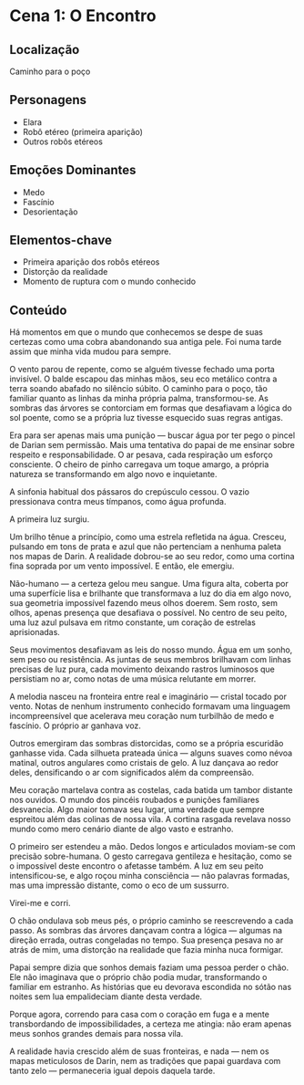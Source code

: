 # Cena 1: O Encontro

## Localização
Caminho para o poço

## Personagens
- Elara
- Robô etéreo (primeira aparição)
- Outros robôs etéreos

## Emoções Dominantes
- Medo
- Fascínio
- Desorientação

## Elementos-chave
- Primeira aparição dos robôs etéreos
- Distorção da realidade
- Momento de ruptura com o mundo conhecido

## Conteúdo

Há momentos em que o mundo que conhecemos se despe de suas certezas como uma cobra abandonando sua antiga pele. Foi numa tarde assim que minha vida mudou para sempre.

O vento parou de repente, como se alguém tivesse fechado uma porta invisível. O balde escapou das minhas mãos, seu eco metálico contra a terra soando abafado no silêncio súbito. O caminho para o poço, tão familiar quanto as linhas da minha própria palma, transformou-se. As sombras das árvores se contorciam em formas que desafiavam a lógica do sol poente, como se a própria luz tivesse esquecido suas regras antigas.

Era para ser apenas mais uma punição — buscar água por ter pego o pincel de Darian sem permissão. Mais uma tentativa do papai de me ensinar sobre respeito e responsabilidade. O ar pesava, cada respiração um esforço consciente. O cheiro de pinho carregava um toque amargo, a própria natureza se transformando em algo novo e inquietante.

A sinfonia habitual dos pássaros do crepúsculo cessou. O vazio pressionava contra meus tímpanos, como água profunda.

A primeira luz surgiu.

Um brilho tênue a princípio, como uma estrela refletida na água. Cresceu, pulsando em tons de prata e azul que não pertenciam a nenhuma paleta nos mapas de Darin. A realidade dobrou-se ao seu redor, como uma cortina fina soprada por um vento impossível. E então, ele emergiu.

Não-humano — a certeza gelou meu sangue. Uma figura alta, coberta por uma superfície lisa e brilhante que transformava a luz do dia em algo novo, sua geometria impossível fazendo meus olhos doerem. Sem rosto, sem olhos, apenas presença que desafiava o possível. No centro de seu peito, uma luz azul pulsava em ritmo constante, um coração de estrelas aprisionadas.

Seus movimentos desafiavam as leis do nosso mundo. Água em um sonho, sem peso ou resistência. As juntas de seus membros brilhavam com linhas precisas de luz pura, cada movimento deixando rastros luminosos que persistiam no ar, como notas de uma música relutante em morrer.

A melodia nasceu na fronteira entre real e imaginário — cristal tocado por vento. Notas de nenhum instrumento conhecido formavam uma linguagem incompreensível que acelerava meu coração num turbilhão de medo e fascínio. O próprio ar ganhava voz.

Outros emergiram das sombras distorcidas, como se a própria escuridão ganhasse vida. Cada silhueta prateada única — alguns suaves como névoa matinal, outros angulares como cristais de gelo. A luz dançava ao redor deles, densificando o ar com significados além da compreensão.

Meu coração martelava contra as costelas, cada batida um tambor distante nos ouvidos. O mundo dos pincéis roubados e punições familiares desvanecia. Algo maior tomava seu lugar, uma verdade que sempre espreitou além das colinas de nossa vila. A cortina rasgada revelava nosso mundo como mero cenário diante de algo vasto e estranho.

O primeiro ser estendeu a mão. Dedos longos e articulados moviam-se com precisão sobre-humana. O gesto carregava gentileza e hesitação, como se o impossível deste encontro o afetasse também. A luz em seu peito intensificou-se, e algo roçou minha consciência — não palavras formadas, mas uma impressão distante, como o eco de um sussurro.

Virei-me e corri.

O chão ondulava sob meus pés, o próprio caminho se reescrevendo a cada passo. As sombras das árvores dançavam contra a lógica — algumas na direção errada, outras congeladas no tempo. Sua presença pesava no ar atrás de mim, uma distorção na realidade que fazia minha nuca formigar.

Papai sempre dizia que sonhos demais faziam uma pessoa perder o chão. Ele não imaginava que o próprio chão podia mudar, transformando o familiar em estranho. As histórias que eu devorava escondida no sótão nas noites sem lua empalideciam diante desta verdade.

Porque agora, correndo para casa com o coração em fuga e a mente transbordando de impossibilidades, a certeza me atingia: não eram apenas meus sonhos grandes demais para nossa vila.

A realidade havia crescido além de suas fronteiras, e nada — nem os mapas meticulosos de Darin, nem as tradições que papai guardava com tanto zelo — permaneceria igual depois daquela tarde.
